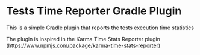 # Tests Time Reporter Gradle Plugin

This is a simple Gradle plugin that reports the tests execution time statistics

The plugin is inspired in the Karma Time Stats Reporter plugin (https://www.npmjs.com/package/karma-time-stats-reporter)

